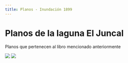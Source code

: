 ```yaml
---
title: Planos - Inundación 1899
---
```

# Planos de la laguna El Juncal

Planos que pertenecen al libro mencionado anteriormente

![](https://imgur.com/svh3fKs.png)
![](https://i.imgur.com/UXMSjLH.png)
